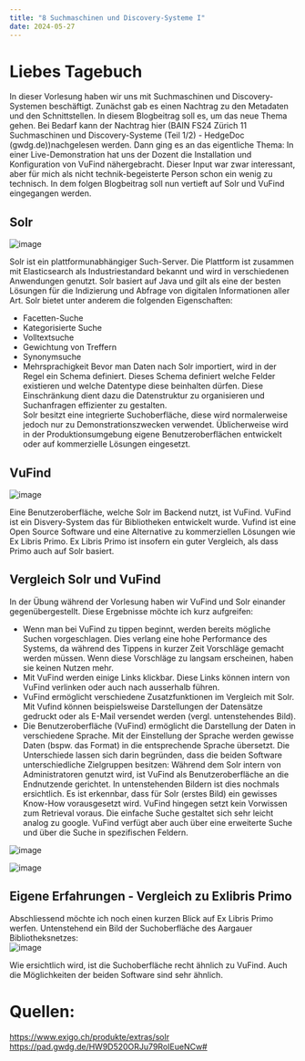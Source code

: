 ```yaml
---
title: "8 Suchmaschinen und Discovery-Systeme I"
date: 2024-05-27
---
```


# Liebes Tagebuch
In dieser Vorlesung haben wir uns mit Suchmaschinen und Discovery-Systemen beschäftigt. Zunächst gab es einen Nachtrag zu den Metadaten und den Schnittstellen. In diesem Blogbeitrag soll es, um das neue Thema gehen. Bei Bedarf kann der Nachtrag hier (BAIN FS24 Zürich 11 Suchmaschinen und Discovery-Systeme (Teil 1/2) - HedgeDoc (gwdg.de))nachgelesen werden.
Dann ging es an das eigentliche Thema: In einer Live-Demonstration hat uns der Dozent die Installation und Konfiguration von VuFind nähergebracht. Dieser Input war zwar interessant, aber für mich als nicht technik-begeisterte Person schon ein wenig zu technisch. 
In dem folgen Blogbeitrag soll nun vertieft auf Solr und VuFind eingegangen werden. 
## Solr
![image](https://github.com/nathaliewic/lerntagebuch/assets/160014832/c26813cd-ce48-4ead-bb0c-eec413ec0d74)

Solr ist ein plattformunabhängiger Such-Server. Die Plattform ist zusammen mit Elasticsearch als Industriestandard bekannt und wird in verschiedenen Anwendungen genutzt. Solr basiert auf Java und gilt als eine der besten Lösungen für die Indizierung und Abfrage von digitalen Informationen aller Art. Solr bietet unter anderem die folgenden Eigenschaften:
-	Facetten-Suche
-	Kategorisierte Suche
-	Volltextsuche
-	Gewichtung von Treffern
-	Synonymsuche
-	Mehrsprachigkeit
Bevor man Daten nach Solr importiert, wird in der Regel ein Schema definiert. Dieses Schema definiert welche Felder existieren und welche Datentype diese beinhalten dürfen. Diese Einschränkung dient dazu die Datenstruktur zu organisieren und Suchanfragen effizienter zu gestalten.  
Solr besitzt eine integrierte Suchoberfläche, diese wird normalerweise jedoch nur zu Demonstrationszwecken verwendet. Üblicherweise wird in der Produktionsumgebung eigene Benutzeroberflächen entwickelt oder auf kommerzielle Lösungen eingesetzt. 

## VuFind
![image](https://github.com/nathaliewic/lerntagebuch/assets/160014832/a5f81d48-b219-4b15-8e17-a5800d719b36)

Eine Benutzeroberfläche, welche Solr im Backend nutzt, ist VuFind. VuFind ist ein Disvery-System das für Bibliotheken entwickelt wurde. Vufind ist eine Open Source Software und eine Alternative zu kommerziellen Lösungen wie Ex Libris Primo. Ex Libris Primo ist insofern ein guter Vergleich, als dass Primo auch auf Solr basiert.
## Vergleich Solr und VuFind
In der Übung während der Vorlesung haben wir VuFind und Solr einander gegenübergestellt. Diese Ergebnisse möchte ich kurz aufgreifen:
-	Wenn man bei VuFind zu tippen beginnt, werden bereits mögliche Suchen vorgeschlagen. Dies verlang eine hohe Performance des Systems, da während des Tippens in kurzer Zeit Vorschläge gemacht werden müssen. Wenn diese Vorschläge zu langsam erscheinen, haben sie keinen Nutzen mehr. 
-	Mit VuFind werden einige Links klickbar. Diese Links können intern von VuFind verlinken oder auch nach ausserhalb führen. 
-	VuFind ermöglicht verschiedene Zusatzfunktionen im Vergleich mit Solr. Mit Vufind können beispielsweise Darstellungen der Datensätze gedruckt oder als E-Mail versendet werden (vergl. untenstehendes Bild).
-	Die Benutzeroberfläche (VuFind) ermöglicht die Darstellung der Daten in verschiedene Sprache. Mit der Einstellung der Sprache werden gewisse Daten (bspw. das Format) in die entsprechende Sprache übersetzt. 
Die Unterschiede lassen sich darin begründen, dass die beiden Software unterschiedliche Zielgruppen besitzen: Während dem Solr intern von Administratoren genutzt wird, ist VuFind als Benutzeroberfläche an die Endnutzende gerichtet. In untenstehenden Bildern ist dies nochmals ersichtlich. Es ist erkennbar, dass für Solr (erstes Bild) ein gewisses Know-How vorausgesetzt wird. VuFind hingegen setzt kein Vorwissen zum Retrieval voraus. Die einfache Suche gestaltet sich sehr leicht analog zu google. VuFind verfügt aber auch über eine erweiterte Suche und über die Suche in spezifischen Feldern. 

![image](https://github.com/nathaliewic/lerntagebuch/assets/160014832/067aa682-33cd-4eed-bae8-c93efdc1c82d)

![image](https://github.com/nathaliewic/lerntagebuch/assets/160014832/1c60efcd-7b7c-4b13-8fe1-96134a1752cc)
  

## Eigene Erfahrungen - Vergleich zu Exlibris Primo 
Abschliessend möchte ich noch einen kurzen Blick auf Ex Libris Primo werfen. Untenstehend ein Bild der Suchoberfläche des Aargauer Bibliotheksnetzes:  
![image](https://github.com/nathaliewic/lerntagebuch/assets/160014832/69c1bbdc-e056-4bd4-9bb5-4537445e9795)

Wie ersichtlich wird, ist die Suchoberfläche recht ähnlich zu VuFind. Auch die Möglichkeiten der beiden Software sind sehr ähnlich.  

# Quellen:
https://www.exigo.ch/produkte/extras/solr
https://pad.gwdg.de/HW9D520ORJu79RoIEueNCw#

